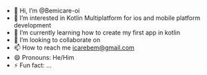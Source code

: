 - 👋 Hi, I’m @Bemicare-oi
- 👀 I’m interested in Kotlin Multiplatform for ios and mobile platform development 
- 🌱 I’m currently learning how to create my first app in kotlin 
- 💞️ I’m looking to collaborate on 
- 📫 How to reach me icarebem@gmail.com 
- 😄 Pronouns: He/Him
- ⚡ Fun fact: ...

<!---
Bemicare-oi/Bemicare-oi is a ✨ special ✨ repository because its `README.md` (this file) appears on your GitHub profile.
You can click the Preview link to take a look at your changes.
--->
